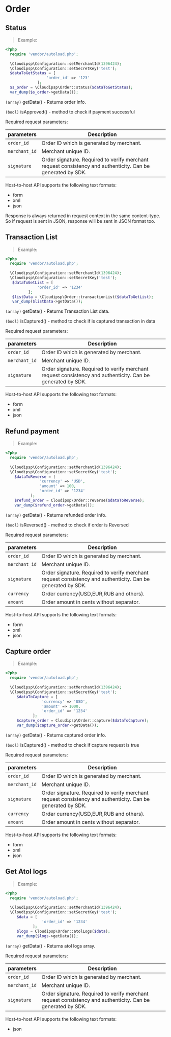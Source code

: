 # Order

## Status

> Example:

```php
<?php
  require 'vendor/autoload.php';
  
  \Cloudipsp\Configuration::setMerchantId(1396424);
  \Cloudipsp\Configuration::setSecretKey('test');
  $dataToGetStatus = [
                  'order_id' => '123'
              ];
  $s_order = \Cloudipsp\Order::status($dataToGetStatus);
  var_dump($s_order->getData());
```        
```(array)``` <span class="green">getData()</span> - Returns order info.

```(bool)``` <span class="green">isApproved()</span> - method to check if payment successful

Required request parameters:

parameters      | Description                                                                                      
----------------|-------------------------------------------------------------------------------------------------------
```order_id```        | Order ID which is generated by merchant.                                                            
```merchant_id```     | Merchant unique ID.                                                                
```signature```       | Order signature. Required to verify merchant request consistency and authenticity. Can be generated by SDK.

Host-to-host API supports the following text formats:

* form
* xml 
* json

Response is always returned in request context in the same content-type. So if request is sent in JSON, response will be sent in JSON format too.

## Transaction List

> Example:

```php
<?php
  require 'vendor/autoload.php';
  
  \Cloudipsp\Configuration::setMerchantId(1396424);
  \Cloudipsp\Configuration::setSecretKey('test');
   $dataToGetList = [
              'order_id' => '1234'
          ];
   $listData = \Cloudipsp\Order::transactionList($dataToGetList);
   var_dump($listData->getData());
```        
```(array)``` <span class="green">getData()</span> - Returns Transaction List data.

```(bool)``` <span class="green">isCaptured()</span> - method to check if is captured transaction in data

Required request parameters:

parameters      | Description                                                                                      
----------------|-------------------------------------------------------------------------------------------------------
```order_id```        | Order ID which is generated by merchant.                                                            
```merchant_id```     | Merchant unique ID.                                                                
```signature```       | Order signature. Required to verify merchant request consistency and authenticity. Can be generated by SDK.

Host-to-host API supports the following text formats:

* form
* xml 
* json

## Refund payment

> Example:

```php
<?php
  require 'vendor/autoload.php';
  
  \Cloudipsp\Configuration::setMerchantId(1396424);
  \Cloudipsp\Configuration::setSecretKey('test');
    $dataToReverse = [
               'currency' => 'USD',
               'amount' => 100,
               'order_id' => '1234'
           ];
    $refund_order = Cloudipsp\Order::reverse($dataToReverse);
    var_dump($refund_order->getData());
```        
```(array)``` <span class="green">getData()</span> - Returns refunded order info.

```(bool)``` <span class="green">isReversed()</span> - method to check if order is Reversed

Required request parameters:

parameters      | Description                                                                                      
----------------|-------------------------------------------------------------------------------------------------------
```order_id```        | Order ID which is generated by merchant.                                                            
```merchant_id```     | Merchant unique ID.                                                                
```signature```       | Order signature. Required to verify merchant request consistency and authenticity. Can be generated by SDK.
```currency```     | Order currency(USD,EUR,RUB and others).
```amount```	        | Order amount in cents without separator.

Host-to-host API supports the following text formats:

* form
* xml 
* json

## Capture order

> Example:

```php
<?php
  require 'vendor/autoload.php';
  
  \Cloudipsp\Configuration::setMerchantId(1396424);
  \Cloudipsp\Configuration::setSecretKey('test');
     $dataToCapture = [
                'currency' => 'USD',
                'amount' => 1000,
                'order_id' => '1234'
            ];
     $capture_order = Cloudipsp\Order::capture($dataToCapture);
     var_dump($capture_order->getData());
```        
```(array)``` <span class="green">getData()</span> - Returns captured order info.

```(bool)``` <span class="green">isCaptured()</span> - method to check if capture request is true

Required request parameters:

parameters      | Description                                                                                      
----------------|-------------------------------------------------------------------------------------------------------
```order_id```        | Order ID which is generated by merchant.                                                            
```merchant_id```     | Merchant unique ID.                                                                
```signature```       | Order signature. Required to verify merchant request consistency and authenticity. Can be generated by SDK.
```currency```     | Order currency(USD,EUR,RUB and others).
```amount```	        | Order amount in cents without separator.

Host-to-host API supports the following text formats:

* form
* xml 
* json

## Get Atol logs

> Example:

```php
<?php
  require 'vendor/autoload.php';
  
  \Cloudipsp\Configuration::setMerchantId(1396424);
  \Cloudipsp\Configuration::setSecretKey('test');
     $data = [
                'order_id' => '1234'
            ];
     $logs = Cloudipsp\Order::atolLogs($data);
     var_dump($logs->getData());
```        
```(array)``` <span class="green">getData()</span> - Returns atol logs array.

Required request parameters:

parameters      | Description                                                                                      
----------------|-------------------------------------------------------------------------------------------------------
```order_id```        | Order ID which is generated by merchant.                                                            
```merchant_id```     | Merchant unique ID.                                                                
```signature```       | Order signature. Required to verify merchant request consistency and authenticity. Can be generated by SDK.

Host-to-host API supports the following text formats:

* json
